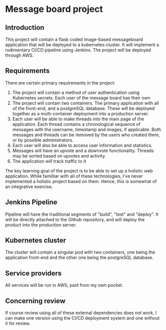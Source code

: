 # Message board project

## Introduction
This project will contain a flask coded image-based messageboard application that will be deployed to a kubernetes cluster. It will implement a rudimentary CI/CD pipeline using Jenkins. The project will be deployed through AWS. 

## Requirements
There are certain primary requirements in the project:

1) The project will contain a method of user authentication using Kubernetes secrets. Each user of the message board has their own 
2) The project will contain two containers. The primary application with all of the front-end, and a postgreSQL database. These will be deployed together as a multi-container deployment into a production server.
3) Each user will be able to make threads into the main page of the application. Each thread contains a chronological sequence of messages with the username, timestamp and images, if applicable. Both messages and threads can be removed by the users who created them, or by possible administrators.
4) Each user will also be able to access user information and statistics.
5) Messages will have an upvote and a downvote functionality. Threads may be sorted based on upvotes and activity.
6) The application will track traffic to it

The key learning goal of the project is to be able to set up a holistic web application. While familliar with all of these technologies, I've never implemented a holistic project based on them. Hence, this is somewhat of an integrative exercise. 

## Jenkins Pipeline
Pipeline will have the traditional segments of "build", "test" and "deploy". It will be directly attached to the Github repository, and will deploy the product into the production server. 

## Kubernetes cluster
The cluster will contain a singular pod with two containers, one being the application front-end and the other one being the postgreSQL database.

## Service providers
All services will be run in AWS, paid from my own pocket.

## Concerning review
If course review using all of these external dependencies does not work, I can make one version using the CI/CD deployment system and one without it for review.
